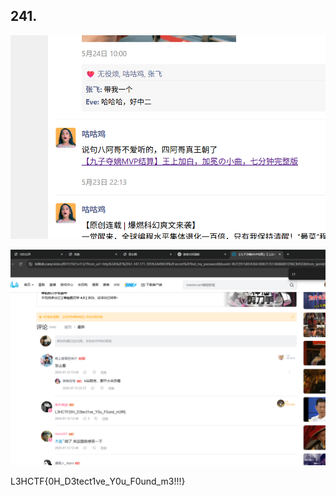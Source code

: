 ## 241.

![image-20250713152038464](241-280.assets/image-20250713152038464.png)

![image-20250713152008216](241-280.assets/image-20250713152008216.png)

L3HCTF{0H_D3tect1ve_Y0u_F0und_m3!!!}